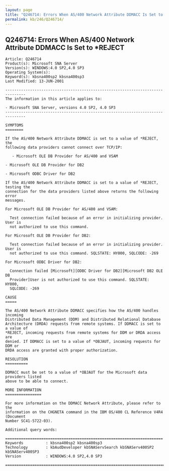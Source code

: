 ```yaml
---
layout: page
title: "Q246714: Errors When AS/400 Network Attribute DDMACC Is Set to &#42;REJECT"
permalink: kb/246/Q246714/
---
```


## Q246714: Errors When AS/400 Network Attribute DDMACC Is Set to &#42;REJECT

	Article: Q246714
	Product(s): Microsoft SNA Server
	Version(s): WINDOWS:4.0 SP2,4.0 SP3
	Operating System(s): 
	Keyword(s): kbsna400sp2 kbsna400sp3
	Last Modified: 13-JUN-2001
	
	-------------------------------------------------------------------------------
	The information in this article applies to:
	
	- Microsoft SNA Server, versions 4.0 SP2, 4.0 SP3 
	-------------------------------------------------------------------------------
	
	SYMPTOMS
	========
	
	If the AS/400 Network Attribute DDMACC is set to a value of *REJECT, the
	following data providers cannot connect over TCP/IP:
	
	   - Microsoft OLE DB Provider for AS/400 and VSAM
	
	- Microsoft OLE DB Provider for DB2
	
	- Microsoft ODBC Driver for DB2
	
	If the AS/400 Network Attribute DDMACC is set to a value of *REJECT, testing the
	connection for the data providers listed above returns the following error
	messages.
	
	For Microsoft OLE DB Provider for AS/400 and VSAM:
	
	  Test connection failed because of an error in initializing provider. User is
	  not authorized to use this command.
	
	For Microsoft OLE DB Provider for DB2:
	
	  Test connection failed because of an error in initializing provider. User is
	  not authorized to use this command. SQLSTATE: HY000, SQLCODE: -269
	
	For Microsoft ODBC Driver for DB2:
	
	  Connection failed [Microsoft][ODBC Driver for DB2][Microsoft DB2 OLE DB
	  Provider]User is not authorized to use this command. SQLSTATE: HY000,
	  SQLCODE: -269
	
	CAUSE
	=====
	
	The AS/400 Network Attribute DDMACC specifies how the AS/400 handles incoming
	Distributed Data Management (DDM) and Distributed Relational Database
	Architecture (DRDA) requests from remote systems. If DDMACC is set to a value of
	*REJECT, incoming requests from remote systems for DDM or DRDA access are
	denied. If DDMACC is set to a value of *OBJAUT, incoming requests for DDM or
	DRDA access are granted with proper authorization.
	
	RESOLUTION
	==========
	
	DDMACC must be set to a value of *OBJAUT for the Microsoft data providers listed
	above to be able to connect.
	
	MORE INFORMATION
	================
	
	For more information on the DDMACC Network Attribute, please refer to the
	information on the CHGNETA command in the IBM OS/400 CL Reference V4R4 (Document
	Number SC41-5722-03).
	
	Additional query words:
	
	======================================================================
	Keywords          : kbsna400sp2 kbsna400sp3 
	Technology        : kbAudDeveloper kbSNAServSearch kbSNAServ400SP2 kbSNAServ400SP3
	Version           : WINDOWS:4.0 SP2,4.0 SP3
	
	=============================================================================
	
